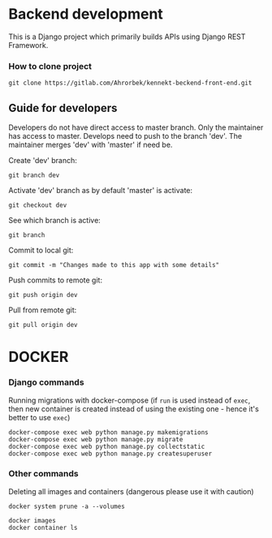 # Backend development
This is a Django project which primarily builds APIs using Django REST Framework.

### How to clone project

```
git clone https://gitlab.com/Ahrorbek/kennekt-beckend-front-end.git
```
## Guide for developers
Developers do not have direct access to master branch. Only the maintainer has access to master. Develops need to push to the branch 'dev'. The maintainer merges 'dev' with 'master' if need be.

Create 'dev' branch:
```
git branch dev
```

Activate 'dev' branch as by default 'master' is activate:
```
git checkout dev
```

See which branch is active:
```
git branch
```

Commit to local git:
```
git commit -m "Changes made to this app with some details"
```

Push commits to remote git:
```
git push origin dev
```

Pull from remote git:
```
git pull origin dev
```

# DOCKER

### Django commands
Running migrations with docker-compose (if `run` is used instead of `exec`, then new container is created instead of using the existing one - hence it's better to use `exec`)
```
docker-compose exec web python manage.py makemigrations
docker-compose exec web python manage.py migrate
docker-compose exec web python manage.py collectstatic
docker-compose exec web python manage.py createsuperuser
```

### Other commands

Deleting all images and containers (dangerous please use it with caution)
```
docker system prune -a --volumes
```

```
docker images
docker container ls
```
